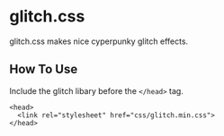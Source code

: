 # glitch.css
glitch.css makes nice cyperpunky glitch effects.
## How To Use
Include the glitch libary before the `</head>` tag.
```
<head>
  <link rel="stylesheet" href="css/glitch.min.css">
</head>
```
